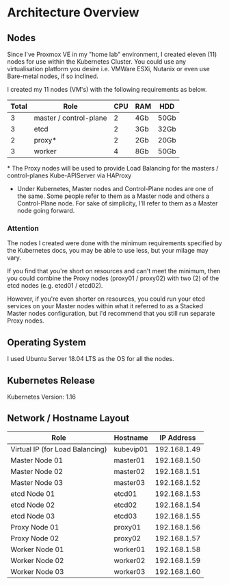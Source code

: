 # Architecture Overview

## Nodes

Since I've Proxmox VE in my "home lab" environment, I created eleven (11) nodes for use within the Kubernetes Cluster. You could use any virtualisation platform you desire i.e. VMWare ESXi, Nutanix or even use Bare-metal nodes, if so inclined. 

I created my 11 nodes (VM's) with the following requirements as below.

| Total | Role | CPU | RAM | HDD |
|-------|------|-----|-----|-----|
| 3     | master / control-plane | 2 | 4Gb | 50Gb |
| 3     | etcd | 2   | 3Gb | 32Gb |
| 2     | proxy* | 2 | 2Gb | 20Gb |
| 3     | worker | 4 | 8Gb | 50Gb |

\* The Proxy nodes will be used to provide Load Balancing for the masters / control-planes Kube-APIServer via HAProxy

* Under Kubernetes, Master nodes and Control-Plane nodes are one of the same. Some people refer to them as a Master node and others a Control-Plane node. For sake of simplicity, I'll refer to them as a Master node going forward.

### Attention

The nodes I created were done with the minimum requirements specified by the Kubernetes docs, you may be able to use less, but your milage may vary.  

If you find that you're short on resources and can't meet the minimum, then you could combine the Proxy nodes (proxy01 / proxy02) with two (2) of the etcd nodes (e.g. etcd01 / etcd02).

However, if you're even shorter on resources, you could run your etcd services on your Master nodes within what it referred to as a Stacked Master nodes configuration, but I'd recommend that you still run separate Proxy nodes.

## Operating System

I used Ubuntu Server 18.04 LTS as the OS for all the nodes.

## Kubernetes Release

Kubernetes Version: 1.16

## Network / Hostname Layout

| Role | Hostname | IP Address |
|------|----------|------------|
| Virtual IP (for Load Balancing) | kubevip01 | 192.168.1.49 |
| Master Node 01 | master01 | 192.168.1.50 |
| Master Node 02 | master02 | 192.168.1.51 |
| Master Node 03 | master03 | 192.168.1.52 |
| etcd Node 01 | etcd01 | 192.168.1.53 |
| etcd Node 02 | etcd02 | 192.168.1.54 |
| etcd Node 03 | etcd03 | 192.168.1.55 |
| Proxy Node 01 | proxy01 | 192.168.1.56 |
| Proxy Node 02 | proxy02 | 192.168.1.57 |
| Worker Node 01 | worker01 | 192.168.1.58 |
| Worker Node 02 | worker02 | 192.168.1.59 |
| Worker Node 03 | worker03 | 192.168.1.60 |
